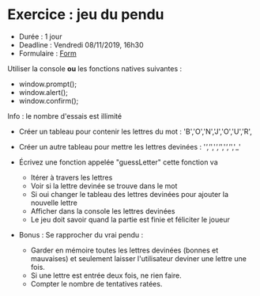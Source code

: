 # Exercice : jeu du pendu

- Durée : 1 jour
- Deadline : Vendredi 08/11/2019, 16h30
- Formulaire : [Form](https://docs.google.com/spreadsheets/d/1KLIZz_5032xxEhTIME6qObbI8jvUSP8oPVq9WerYS3Q/edit#gid=1079298716)

Utiliser la console **ou** les fonctions natives suivantes :

- window.prompt();
- window.alert();
- window.confirm();

Info : le nombre d'essais est illimité

* Créer un tableau pour contenir les lettres du mot : 'B','O','N','J','O','U','R', 
* Créer un autre tableau pour mettre les lettres devinées : '_','_','_','_','_','_','_'

* Écrivez une fonction appelée "guessLetter" cette fonction va
    - Itérer à travers les lettres
    - Voir si la lettre devinée se trouve dans le mot
    - Si oui changer le tableau des lettres devinées pour ajouter la nouvelle lettre
    - Afficher dans la console les lettres devinées
    - Le jeu doit savoir quand la partie est finie et féliciter le joueur


* Bonus : Se rapprocher du vrai pendu :
    - Garder en mémoire toutes les lettres devinées (bonnes et mauvaises) et seulement laisser l'utilisateur deviner une lettre une fois.
    - Si une lettre est entrée deux fois, ne rien faire.
    - Compter le nombre de tentatives ratées.
